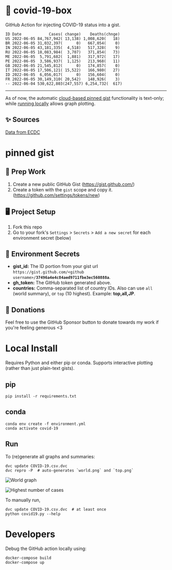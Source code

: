 # 🏥 covid-19-box

GitHub Action for injecting COVID-19 status into a gist.

```
ID Date            Cases( change)    Deaths(chnge)
US 2022-06-05 84,767,942( 13,138) 1,008,620(   18)
BR 2022-06-05 31,032,397(      0)   667,054(    0)
IN 2022-06-05 43,181,335(  4,518)   517,328(    9)
RU 2022-06-05 18,083,984(  3,707)   371,854(   73)
ME 2022-06-05  5,791,682(  1,881)   317,972(   17)
PE 2022-06-05  3,586,937(  1,125)   213,968(   11)
GB 2022-06-05 21,545,812(      0)   174,857(    0)
IT 2022-06-05 17,506,121( 15,522)   166,980(   27)
ID 2022-06-05  6,056,017(      0)   156,604(    0)
FR 2022-06-05 30,149,310( 20,542)   148,926(    3)
-- 2022-06-04 530,622,803(247,557) 6,254,732(  617)
```

---

As of now, the automatic [cloud-based pinned gist](#pinned-gist) functionality is text-only;
while [running locally](#local-install) allows graph plotting.

## ✨ Sources

[Data from ECDC](https://www.ecdc.europa.eu/en/publications-data/download-todays-data-geographic-distribution-covid-19-cases-worldwide)

# pinned gist

## 🎒 Prep Work
1. Create a new public GitHub Gist (https://gist.github.com/)
1. Create a token with the `gist` scope and copy it. (https://github.com/settings/tokens/new)

## 🖥 Project Setup
1. Fork this repo
1. Go to your fork's `Settings` > `Secrets` > `Add a new secret` for each environment secret (below)

## 🤫 Environment Secrets
- **gist_id:** The ID portion from your gist url `https://gist.github.com/<github username>/`**`37496a4e4c84aed9711fbe3ec560888a`**.
- **gh_token:** The GitHub token generated above.
- **countries:** Comma-separated list of country IDs. Also can use `all` (world summary), or `top` (10 highest). Example: **top,all,JP**.

## 💸 Donations

Feel free to use the GitHub Sponsor button to donate towards my work if you're feeling generous <3

# Local Install

Requires Python and either pip or conda. Supports interactive plotting (rather than just plain-text gists).

## pip

```
pip install -r requirements.txt
```

## conda

```
conda env create -f environment.yml
conda activate covid-19
```

## Run

To (re)generate all graphs and summaries:

```
dvc update COVID-19.csv.dvc
dvc repro -P  # auto-generates `world.png` and `top.png`
```

![World graph](world.png)

![Highest number of cases](top.png)

To manually run,

```
dvc update COVID-19.csv.dvc  # at least once
python covid19.py --help
```

# Developers

Debug the GitHub action locally using:

```
docker-compose build
docker-compose up
```
